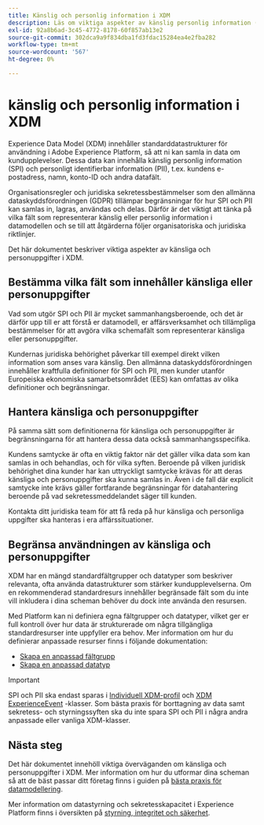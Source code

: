 ```yaml
---
title: Känslig och personlig information i XDM
description: Läs om viktiga aspekter av känslig personlig information (SPI) och personligt identifierbar information (PII) i Experience Data Model (XDM).
exl-id: 92a8b6ad-3c45-4772-8178-60f857ab13e2
source-git-commit: 302dca9a9f834dba1fd3fdac15284ea4e2fba282
workflow-type: tm+mt
source-wordcount: '567'
ht-degree: 0%

---
```


# känslig och personlig information i XDM

Experience Data Model (XDM) innehåller standarddatastrukturer för användning i Adobe Experience Platform, så att ni kan samla in data om kundupplevelser. Dessa data kan innehålla känslig personlig information (SPI) och personligt identifierbar information (PII), t.ex. kundens e-postadress, namn, konto-ID och andra datafält.

Organisationsregler och juridiska sekretessbestämmelser som den allmänna dataskyddsförordningen (GDPR) tillämpar begränsningar för hur SPI och PII kan samlas in, lagras, användas och delas. Därför är det viktigt att tänka på vilka fält som representerar känslig eller personlig information i datamodellen och se till att åtgärderna följer organisatoriska och juridiska riktlinjer.

Det här dokumentet beskriver viktiga aspekter av känsliga och personuppgifter i XDM.

## Bestämma vilka fält som innehåller känsliga eller personuppgifter

Vad som utgör SPI och PII är mycket sammanhangsberoende, och det är därför upp till er att förstå er datamodell, er affärsverksamhet och tillämpliga bestämmelser för att avgöra vilka schemafält som representerar känsliga eller personuppgifter.

Kundernas juridiska behörighet påverkar till exempel direkt vilken information som anses vara känslig. Den allmänna dataskyddsförordningen innehåller kraftfulla definitioner för SPI och PII, men kunder utanför Europeiska ekonomiska samarbetsområdet (EES) kan omfattas av olika definitioner och begränsningar.

## Hantera känsliga och personuppgifter

På samma sätt som definitionerna för känsliga och personuppgifter är begränsningarna för att hantera dessa data också sammanhangsspecifika.

Kundens samtycke är ofta en viktig faktor när det gäller vilka data som kan samlas in och behandlas, och för vilka syften. Beroende på vilken juridisk behörighet dina kunder har kan uttryckligt samtycke krävas för att deras känsliga och personuppgifter ska kunna samlas in. Även i de fall där explicit samtycke inte krävs gäller fortfarande begränsningar för datahantering beroende på vad sekretessmeddelandet säger till kunden.

Kontakta ditt juridiska team för att få reda på hur känsliga och personliga uppgifter ska hanteras i era affärssituationer.

## Begränsa användningen av känsliga och personuppgifter

XDM har en mängd standardfältgrupper och datatyper som beskriver relevanta, ofta använda datastrukturer som stärker kundupplevelserna. Om en rekommenderad standardresurs innehåller begränsade fält som du inte vill inkludera i dina scheman behöver du dock inte använda den resursen.

Med Platform kan ni definiera egna fältgrupper och datatyper, vilket ger er full kontroll över hur data är strukturerade om några tillgängliga standardresurser inte uppfyller era behov. Mer information om hur du definierar anpassade resurser finns i följande dokumentation:

* [Skapa en anpassad fältgrupp](../ui/resources/field-groups.md#create)
* [Skapa en anpassad datatyp](../ui/resources/data-types.md#create)

<!-- (To include once features are available)
* Marking fields as sensitive
* Remove fields from standard field groups pre-ingestion
* Deprecate fields post-ingestion
-->

>[!IMPORTANT]
>
>SPI och PII ska endast sparas i [Individuell XDM-profil](../classes/individual-profile.md) och [XDM ExperienceEvent](../classes/experienceevent.md) -klasser. Som bästa praxis för borttagning av data samt sekretess- och styrningssyften ska du inte spara SPI och PII i några andra anpassade eller vanliga XDM-klasser.

## Nästa steg

Det här dokumentet innehöll viktiga överväganden om känsliga och personuppgifter i XDM. Mer information om hur du utformar dina scheman så att de bäst passar ditt företag finns i guiden på [bästa praxis för datamodellering](./best-practices.md).

Mer information om datastyrning och sekretesskapacitet i Experience Platform finns i översikten på [styrning, integritet och säkerhet](../../landing/governance-privacy-security/overview.md).
